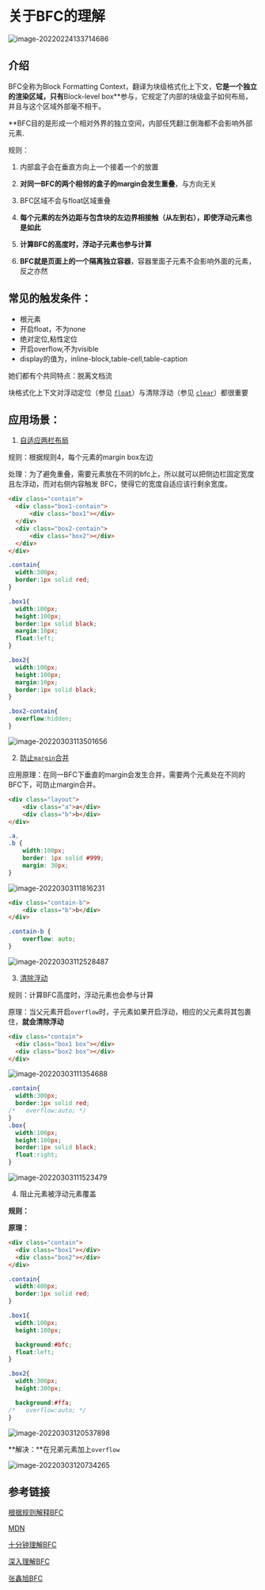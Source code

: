 

# 关于BFC的理解



![image-20220224133714686](C:\Users\Administrator\AppData\Roaming\Typora\typora-user-images\image-20220224133714686.png)



## 介绍

BFC全称为Block Formatting Context，翻译为块级格式化上下文，**它是一个独立的渲染区域，只有**Block-level box**参与，它规定了内部的块级盒子如何布局，并且与这个区域外部毫不相干。


**BFC目的是形成一个相对外界的独立空间，内部任凭翻江倒海都不会影响外部元素.


规则：

1. 内部盒子会在垂直方向上一个接着一个的放置

2. **对同一BFC的两个相邻的盒子的margin会发生重叠**，与方向无关
3. BFC区域不会与float区域重叠
4. **每个元素的左外边距与包含块的左边界相接触（从左到右），即使浮动元素也是如此**
5. **计算BFC的高度时，浮动子元素也参与计算**
6. **BFC就是页面上的一个隔离独立容器**，容器里面子元素不会影响外面的元素，反之亦然





## 常见的触发条件：

* 根元素
* 开启float，不为none
* 绝对定位,粘性定位
* 开启overflow,不为visible
* display的值为，inline-block,table-cell,table-caption



她们都有个共同特点：脱离文档流

块格式化上下文对浮动定位（参见 [`float`](https://developer.mozilla.org/zh-CN/docs/Web/CSS/float)）与清除浮动（参见 [`clear`](https://developer.mozilla.org/zh-CN/docs/Web/CSS/clear)）都很重要



## 应用场景：

1. [自适应两栏布局](https://codepen.io/sumuyzzz/pen/qBVyOjP)

规则：根据规则4，每个元素的margin box左边



处理：为了避免重叠，需要元素放在不同的bfc上，所以就可以把侧边栏固定宽度且左浮动，而对右侧内容触发 BFC，使得它的宽度自适应该行剩余宽度。

```html
<div class="contain">
  <div class="box1-contain">
      <div class="box1"></div>
  </div>
  <div class="box2-contain">
      <div class="box2"></div>
  </div>
</div>
```

```css
.contain{
  width:300px;
  border:1px solid red;
}

.box1{
  width:100px;
  height:100px;
  border:1px solid black;
  margin:10px;
  float:left;
}

.box2{
  width:100px;
  height:100px;
  margin:10px;
  border:1px solid black;
}

.box2-contain{
  overflow:hidden;
}
```

![image-20220303113501656](C:\Users\Administrator\AppData\Roaming\Typora\typora-user-images\image-20220303113501656.png)





2. [防止`margin`合并](https://codepen.io/pen/)

应用原理：在同一BFC下垂直的margin会发生合并，需要两个元素处在不同的BFC下，可防止margin合并。

```html
<div class="layout">
    <div class="a">a</div>
    <div class="b">b</div>
</div>
```
```css
.a,
.b {
    width:100px;
    border: 1px solid #999;
    margin: 30px;
}

```
![image-20220303111816231](C:\Users\Administrator\AppData\Roaming\Typora\typora-user-images\image-20220303111816231.png)

```html
<div class="contain-b">
    <div class="b">b</div>
</div>
```

```css
.contain-b {
    overflow: auto;
}
```

![image-20220303112528487](C:\Users\Administrator\AppData\Roaming\Typora\typora-user-images\image-20220303112528487.png)

3. [清除浮动](https://codepen.io/sumuyzzz/pen/yLPGvVa)

规则：计算BFC高度时，浮动元素也会参与计算

原理：当父元素开启`overflow`时，子元素如果开启浮动，相应的父元素将其包裹住，**就会清除浮动**



```html
<div class="contain">
  <div class="box1 box"></div>
  <div class="box2 box"></div>
</div>
```

![image-20220303111354688](C:\Users\Administrator\AppData\Roaming\Typora\typora-user-images\image-20220303111354688.png)



```css
.contain{
  width:300px;
  border:1px solid red;
/*   overflow:auto; */
}
.box{
  width:100px;
  height:100px;
  border:1px solid black;
  float:right;
}
```

![image-20220303111523479](C:\Users\Administrator\AppData\Roaming\Typora\typora-user-images\image-20220303111523479.png)

4. 阻止元素被浮动元素覆盖

**规则：**

**原理：**

```html
<div class="contain">
  <div class="box1"></div>
  <div class="box2"></div>
</div>  
```

```css
.contain{
  width:400px;
  border:1px solid red;
}

.box1{
  width:100px;
  height:100px;

  background:#bfc;
  float:left;
}

.box2{
  width:300px;
  height:300px;

  background:#ffa;
/*   overflow:auto; */
}

```

![image-20220303120537898](C:\Users\Administrator\AppData\Roaming\Typora\typora-user-images\image-20220303120537898.png)



**解决：**在兄弟元素加上`overflow`

![image-20220303120734265](C:\Users\Administrator\AppData\Roaming\Typora\typora-user-images\image-20220303120734265.png)





## 参考链接

[根据规则解释BFC](https://juejin.cn/post/6844903476774830094)

[MDN](https://developer.mozilla.org/zh-CN/docs/Web/Guide/CSS/Block_formatting_context)

[十分钟理解BFC](https://zhuanlan.zhihu.com/p/25321647)

[深入理解BFC](https://juejin.cn/post/6844903693028966414)

[张鑫旭BFC](https://www.zhangxinxu.com/wordpress/2015/02/css-deep-understand-flow-bfc-column-two-auto-layout/)